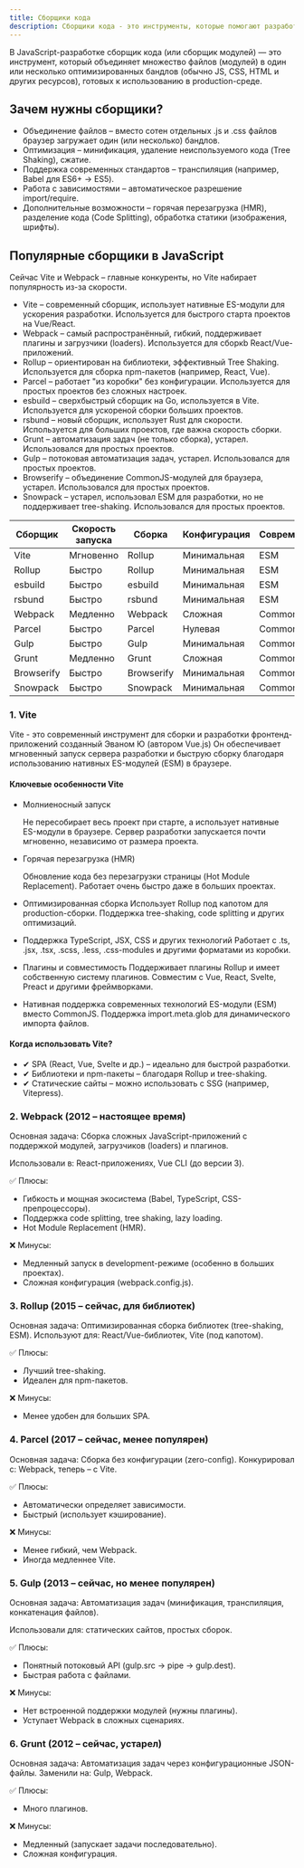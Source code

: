 ```yaml
---
title: Сборщики кода
description: Сборщики кода - это инструменты, которые помогают разработчикам собирать и оптимизировать код для веб-приложений.
---
```


В JavaScript-разработке сборщик кода (или сборщик модулей) — это инструмент, который объединяет множество файлов (модулей) в один или несколько оптимизированных бандлов (обычно JS, CSS, HTML и других ресурсов), готовых к использованию в production-среде.

## Зачем нужны сборщики?

- Объединение файлов – вместо сотен отдельных .js и .css файлов браузер загружает один (или несколько) бандлов.
- Оптимизация – минификация, удаление неиспользуемого кода (Tree Shaking), сжатие.
- Поддержка современных стандартов – транспиляция (например, Babel для ES6+ → ES5).
- Работа с зависимостями – автоматическое разрешение import/require.
- Дополнительные возможности – горячая перезагрузка (HMR), разделение кода (Code Splitting), обработка статики (изображения, шрифты).

## Популярные сборщики в JavaScript

Сейчас Vite и Webpack – главные конкуренты, но Vite набирает популярность из-за скорости.

- Vite – современный сборщик, использует нативные ES-модули для ускорения разработки.
  Используется для быстрого старта проектов на Vue/React.
- Webpack – самый распространённый, гибкий, поддерживает плагины и загрузчики (loaders).
  Используется для сборкb React/Vue-приложений.
- Rollup – ориентирован на библиотеки, эффективный Tree Shaking.
  Используется для сборка npm-пакетов (например, React, Vue).
- Parcel – работает "из коробки" без конфигурации.
  Используется для простых проектов без сложных настроек.
- esbuild – сверхбыстрый сборщик на Go, используется в Vite.
  Используется для ускореной сборки больших проектов.
- rsbund – новый сборщик, использует Rust для скорости.
  Используется для больших проектов, где важна скорость сборки.
- Grunt – автоматизация задач (не только сборка), устарел.
  Использовался для простых проектов.
- Gulp – потоковая автоматизация задач, устарел.
  Использовался для простых проектов.
- Browserify – объединение CommonJS-модулей для браузера, устарел.
  Использовался для простых проектов.
- Snowpack – устарел, использовал ESM для разработки, но не поддерживает tree-shaking.
  Использовался для простых проектов.

| Сборщик    | Скорость запуска | Сборка     | Конфигурация | Современность |
| ---------- | ---------------- | ---------- | ------------ | ------------- |
| Vite       | Мгновенно        | Rollup     | Минимальная  | ESM           |
| Rollup     | Быстро           | Rollup     | Минимальная  | ESM           |
| esbuild    | Быстро           | esbuild    | Минимальная  | ESM           |
| rsbund     | Быстро           | rsbund     | Минимальная  | ESM           |
| Webpack    | Медленно         | Webpack    | Сложная      | CommonJS      |
| Parcel     | Быстро           | Parcel     | Нулевая      | CommonJS      |
| Gulp       | Быстро           | Gulp       | Минимальная  | CommonJS      |
| Grunt      | Медленно         | Grunt      | Сложная      | CommonJS      |
| Browserify | Быстро           | Browserify | Минимальная  | CommonJS      |
| Snowpack   | Быстро           | Snowpack   | Минимальная  | CommonJS      |

### 1. Vite

Vite - это современный инструмент для сборки и разработки фронтенд-приложений созданный Эваном Ю (автором Vue.js)
Он обеспечивает мгновенный запуск сервера разработки и быструю сборку благодаря использованию нативных ES-модулей (ESM) в браузере.

#### Ключевые особенности Vite

- Молниеносный запуск

  Не пересобирает весь проект при старте, а использует нативные ES-модули в браузере.
  Сервер разработки запускается почти мгновенно, независимо от размера проекта.

- Горячая перезагрузка (HMR)

  Обновление кода без перезагрузки страницы (Hot Module Replacement).
  Работает очень быстро даже в больших проектах.

- Оптимизированная сборка
  Использует Rollup под капотом для production-сборки.
  Поддержка tree-shaking, code splitting и других оптимизаций.

- Поддержка TypeScript, JSX, CSS и других технологий
  Работает с .ts, .jsx, .tsx, .scss, .less, .css-modules и другими форматами из коробки.

- Плагины и совместимость
  Поддерживает плагины Rollup и имеет собственную систему плагинов.
  Совместим с Vue, React, Svelte, Preact и другими фреймворками.

- Нативная поддержка современных технологий
  ES-модули (ESM) вместо CommonJS.
  Поддержка import.meta.glob для динамического импорта файлов.

#### Когда использовать Vite?

- ✔ SPA (React, Vue, Svelte и др.) – идеально для быстрой разработки.
- ✔ Библиотеки и npm-пакеты – благодаря Rollup и tree-shaking.
- ✔ Статические сайты – можно использовать с SSG (например, Vitepress).

### 2. Webpack (2012 – настоящее время)

Основная задача: Сборка сложных JavaScript-приложений с поддержкой модулей, загрузчиков (loaders) и плагинов.

Использовали в: React-приложениях, Vue CLI (до версии 3).

✅ Плюсы:

- Гибкость и мощная экосистема (Babel, TypeScript, CSS-препроцессоры).
- Поддержка code splitting, tree shaking, lazy loading.
- Hot Module Replacement (HMR).

❌ Минусы:

- Медленный запуск в development-режиме (особенно в больших проектах).
- Сложная конфигурация (webpack.config.js).

### 3. Rollup (2015 – сейчас, для библиотек)

Основная задача: Оптимизированная сборка библиотек (tree-shaking, ESM).
Используют для: React/Vue-библиотек, Vite (под капотом).

✅ Плюсы:

- Лучший tree-shaking.
- Идеален для npm-пакетов.

❌ Минусы:

- Менее удобен для больших SPA.

### 4. Parcel (2017 – сейчас, менее популярен)

Основная задача: Сборка без конфигурации (zero-config).
Конкурировал с: Webpack, теперь – с Vite.

✅ Плюсы:

- Автоматически определяет зависимости.
- Быстрый (использует кэширование).

❌ Минусы:

- Менее гибкий, чем Webpack.
- Иногда медленнее Vite.

### 5. Gulp (2013 – сейчас, но менее популярен)

Основная задача: Автоматизация задач (минификация, транспиляция, конкатенация файлов).

Использовали для: статических сайтов, простых сборок.

✅ Плюсы:

- Понятный потоковый API (gulp.src → pipe → gulp.dest).
- Быстрая работа с файлами.

❌ Минусы:

- Нет встроенной поддержки модулей (нужны плагины).
- Уступает Webpack в сложных сценариях.

### 6. Grunt (2012 – сейчас, устарел)

Основная задача: Автоматизация задач через конфигурационные JSON-файлы.
Заменили на: Gulp, Webpack.

✅ Плюсы:

- Много плагинов.

❌ Минусы:

- Медленный (запускает задачи последовательно).
- Сложная конфигурация.
